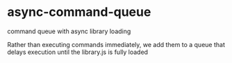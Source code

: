 # async-command-queue
command queue with async library loading

Rather than executing commands immediately, we add them to a queue that delays execution until the library.js is fully loaded
